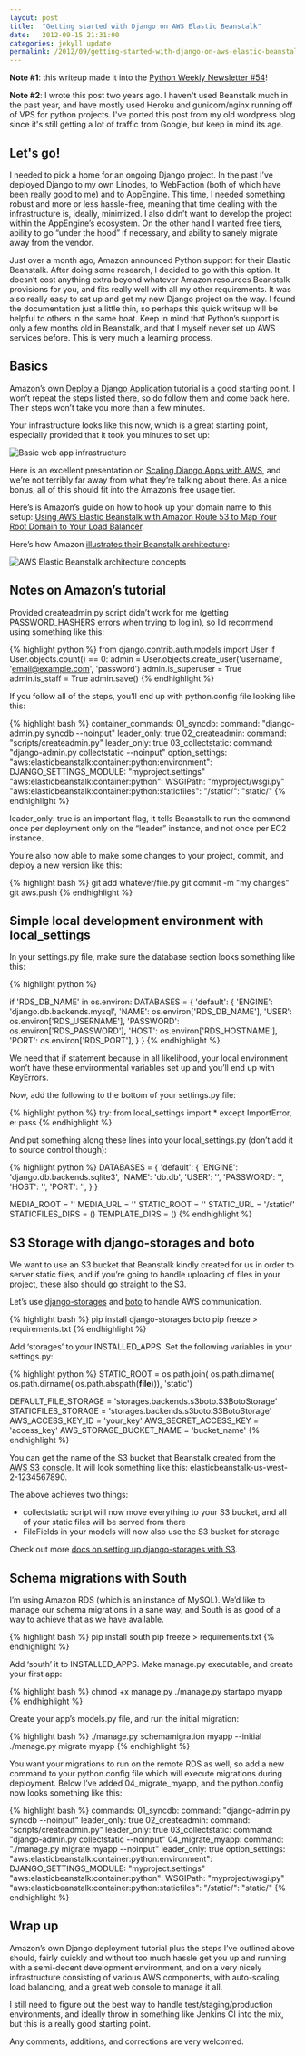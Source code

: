```yaml
---
layout: post
title:  "Getting started with Django on AWS Elastic Beanstalk"
date:   2012-09-15 21:31:00
categories: jekyll update
permalink: /2012/09/getting-started-with-django-on-aws-elastic-beanstalk/
---
```

**Note #1**: this writeup made it into the [Python Weekly Newsletter #54](http://t.co/b4gwDd6M)!

**Note #2**: I wrote this post two years ago. I haven't used Beanstalk much in the past year, and have mostly used Heroku and gunicorn/nginx running off of VPS for python projects. I've ported this post from my old wordpress blog since it's still getting a lot of traffic from Google, but keep in mind its age.

Let's go!
---

I needed to pick a home for an ongoing Django project. In the past I’ve deployed Django to my own Linodes, to WebFaction (both of which have been really good to me) and to AppEngine. This time, I needed something robust and more or less hassle-free, meaning that time dealing with the infrastructure is, ideally, minimized. I also didn’t want to develop the project within the AppEngine’s ecosystem. On the other hand I wanted free tiers, ability to go “under the hood” if necessary, and ability to sanely migrate away from the vendor.

Just over a month ago, Amazon announced Python support for their Elastic Beanstalk. After doing some research, I decided to go with this option. It doesn’t cost anything extra beyond whatever Amazon resources Beanstalk provisions for you, and fits really well with all my other requirements. It was also really easy to set up and get my new Django project on the way. I found the documentation just a little thin, so perhaps this quick writeup will be helpful to others in the same boat. Keep in mind that Python’s support is only a few months old in Beanstalk, and that I myself never set up AWS services before. This is very much a learning process.

Basics
---
Amazon’s own [Deploy a Django Application](http://docs.amazonwebservices.com/elasticbeanstalk/latest/dg/create_deploy_Python_django.html) tutorial is a good starting point. I won’t repeat the steps listed there, so do follow them and come back here. Their steps won’t take you more than a few minutes.

Your infrastructure looks like this now, which is a great starting point, especially provided that it took you minutes to set up:

![Basic web app infrastructure](http://i.imgur.com/dilbbTM.png)

Here is an excellent presentation on [Scaling Django Apps with AWS](http://www.scribd.com/doc/54883641/Scaling-Django-Apps-With-Amazon-AWS), and we’re not terribly far away from what they’re talking about there. As a nice bonus, all of this should fit into the Amazon’s free usage tier.

Here’s is Amazon’s guide on how to hook up your domain name to this setup: [Using AWS Elastic Beanstalk with Amazon Route 53 to Map Your Root Domain to Your Load Balancer](http://docs.amazonwebservices.com/elasticbeanstalk/latest/dg/AWSHowTo.Route53.html).

Here’s how Amazon [illustrates their Beanstalk architecture](http://docs.amazonwebservices.com/elasticbeanstalk/latest/dg/concepts.concepts.architecture.html):

![AWS Elastic Beanstalk architecture concepts](http://i.imgur.com/AbLE23E.gif)

Notes on Amazon’s tutorial
---

Provided createadmin.py script didn’t work for me (getting PASSWORD_HASHERS errors when trying to log in), so I’d recommend using something like this:

{% highlight python %}
from django.contrib.auth.models import User
if User.objects.count() == 0:
    admin = User.objects.create_user('username', 'email@example.com', 'password')
    admin.is_superuser = True
    admin.is_staff = True
    admin.save()
{% endhighlight %}

If you follow all of the steps, you’ll end up with python.config file looking like this:

{% highlight bash %}
container_commands:
 01_syncdb:
  command: "django-admin.py syncdb --noinput"
  leader_only: true
 02_createadmin:
  command: "scripts/createadmin.py"
  leader_only: true
 03_collectstatic:
  command: "django-admin.py collectstatic --noinput"
option_settings:
 "aws:elasticbeanstalk:container:python:environment":
  DJANGO_SETTINGS_MODULE: "myproject.settings"
 "aws:elasticbeanstalk:container:python":
  WSGIPath: "myproject/wsgi.py"
 "aws:elasticbeanstalk:container:python:staticfiles":
  "/static/": "static/"
{% endhighlight %}

leader_only: true is an important flag, it tells Beanstalk to run the commend once per deployment only on the “leader” instance, and not once per EC2 instance.

You’re also now able to make some changes to your project, commit, and deploy a new version like this:

{% highlight bash %}
git add whatever/file.py
git commit -m "my changes"
git aws.push
{% endhighlight %}

Simple local development environment with local_settings
---

In your settings.py file, make sure the database section looks something like this:

{% highlight python %}

if 'RDS_DB_NAME' in os.environ:
 DATABASES = {
  'default': {
  'ENGINE': 'django.db.backends.mysql',
  'NAME': os.environ['RDS_DB_NAME'],
  'USER': os.environ['RDS_USERNAME'],
  'PASSWORD': os.environ['RDS_PASSWORD'],
  'HOST': os.environ['RDS_HOSTNAME'],
  'PORT': os.environ['RDS_PORT'],
  }
 }
{% endhighlight %}

We need that if statement because in all likelihood, your local environment won’t have these environmental variables set up and you’ll end up with KeyErrors.

Now, add the following to the bottom of your settings.py file:

{% highlight python %}
try:
 from local_settings import *
except ImportError, e:
 pass
{% endhighlight %}

And put something along these lines into your local_settings.py (don’t add it to source control though):

{% highlight python %}
DATABASES = {
 'default': {
  'ENGINE': 'django.db.backends.sqlite3',
  'NAME': 'db.db',
  'USER': '',
  'PASSWORD': '',
  'HOST': '',
  'PORT': '',
 }
}

MEDIA_ROOT = ''
MEDIA_URL = ''
STATIC_ROOT = ''
STATIC_URL = '/static/'
STATICFILES_DIRS = ()
TEMPLATE_DIRS = ()
{% endhighlight %}

S3 Storage with django-storages and boto
---

We want to use an S3 bucket that Beanstalk kindly created for us in order to server static files, and if you’re going to handle uploading of files in your project, these also should go straight to the S3.

Let’s use [django-storages](http://django-storages.readthedocs.org/en/latest/index.html) and [boto](https://github.com/boto/boto) to handle AWS communication.

{% highlight bash %}
pip install django-storages boto
pip freeze > requirements.txt
{% endhighlight %}

Add ‘storages’ to your INSTALLED_APPS. Set the following variables in your settings.py:

{% highlight python %}
STATIC_ROOT = os.path.join(
 os.path.dirname(
  os.path.dirname(
   os.path.abspath(__file__))), 'static')

DEFAULT_FILE_STORAGE = 'storages.backends.s3boto.S3BotoStorage'
STATICFILES_STORAGE = 'storages.backends.s3boto.S3BotoStorage'
AWS_ACCESS_KEY_ID = 'your_key'
AWS_SECRET_ACCESS_KEY = 'access_key'
AWS_STORAGE_BUCKET_NAME = 'bucket_name'
{% endhighlight %}

You can get the name of the S3 bucket that Beanstalk created from the [AWS S3 console](https://console.aws.amazon.com/s3/home). It will look something like this: elasticbeanstalk-us-west-2-1234567890.

The above achieves two things:

* collectstatic script will now move everything to your S3 bucket, and all of your static files will be served from there
* FileFields in your models will now also use the S3 bucket for storage

Check out more [docs on setting up django-storages with S3](http://django-storages.readthedocs.org/en/latest/backends/amazon-S3.html).

Schema migrations with South
---

I’m using Amazon RDS (which is an instance of MySQL). We’d like to manage our schema migrations in a sane way, and South is as good of a way to achieve that as we have available.

{% highlight bash %}
pip install south
pip freeze > requirements.txt
{% endhighlight %}

Add ‘south’ it to INSTALLED_APPS. Make manage.py executable, and create your first app:

{% highlight bash %}
chmod +x manage.py
./manage.py startapp myapp
{% endhighlight %}

Create your app’s models.py file, and run the initial migration:

{% highlight bash %}
./manage.py schemamigration myapp --initial
./manage.py migrate myapp
{% endhighlight %}

You want your migrations to run on the remote RDS as well, so add a new command to your python.config file which will execute migrations during deployment. Below I’ve added 04_migrate_myapp, and the python.config now looks something like this:

{% highlight bash %}
commands:
 01_syncdb:
  command: "django-admin.py syncdb --noinput"
  leader_only: true
 02_createadmin:
  command: "scripts/createadmin.py"
  leader_only: true
 03_collectstatic:
  command: "django-admin.py collectstatic --noinput"
 04_migrate_myapp:
  command: "./manage.py migrate myapp --noinput"
  leader_only: true
option_settings:
 "aws:elasticbeanstalk:container:python:environment":
  DJANGO_SETTINGS_MODULE: "myproject.settings"
 "aws:elasticbeanstalk:container:python":
  WSGIPath: "myproject/wsgi.py"
 "aws:elasticbeanstalk:container:python:staticfiles":
  "/static/": "static/"
{% endhighlight %}

Wrap up
---

Amazon’s own Django deployment tutorial plus the steps I’ve outlined above should, fairly  quickly and without too much hassle get you up and running with a semi-decent development environment, and on a very nicely infrastructure consisting of various AWS components, with auto-scaling, load balancing, and a great web console to manage it all.

I still need to figure out the best way to handle test/staging/production environments, and ideally throw in something like Jenkins CI into the mix, but this is a really good starting point.

Any comments, additions, and corrections are very welcomed.

